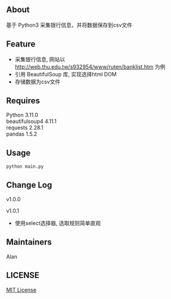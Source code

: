 ## About
基于 Python3 采集银行信息，并将数据保存到csv文件

## Feature

* 采集银行信息, 网站以 http://web.thu.edu.tw/s932954/www/ruten/banklist.htm 为例
* 引用 BeautifulSoup 库, 实现选择html DOM
* 存储数据为csv文件

## Requires
Python 3.11.0  
beautifulsoup4 4.11.1  
requests 2.28.1  
pandas 1.5.2  

## Usage
```
python main.py
```

## Change Log
v1.0.0  

v1.0.1 
* 使用select选择器, 选取规则简单直观

## Maintainers
Alan

## LICENSE
[MIT License](https://github.com/joanbabyfet/collect_bank/blob/master/LICENSE)